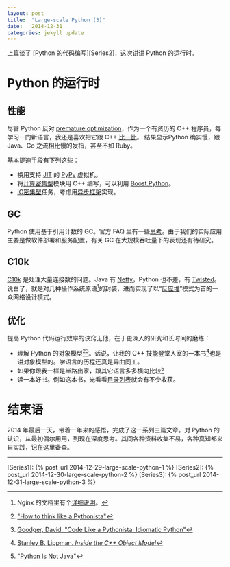 ```yaml
---
layout: post
title:  "Large-scale Python (3)"
date:   2014-12-31
categories: jekyll update
---
```


上篇谈了 [Python 的代码编写][Series2]，这次讲讲 Python 的运行时。

# Python 的运行时

## 性能

尽管 Python 反对 [premature optimization](http://en.wikipedia.org/wiki/Program_optimization#When_to_optimize)，作为一个有资历的 C++ 程序员，每学习一门新语言，我还是喜欢把它跟 C++ [比一比](http://benchmarksgame.alioth.debian.org)。 结果显示Python 确实慢，跟 Java、Go 之流相比慢的发指，甚至不如 Ruby。

基本提速手段有下列这些：

* 换用支持 [JIT](http://en.wikipedia.org/wiki/Just-in-time_compilation) 的 [PyPy](http://pypy.org) 虚拟机。
* 将[计算密集型](http://en.wikipedia.org/wiki/CPU-bound)模块用 C++ 编写，可以利用 [Boost.Python](www.boost.org/doc/libs/release/libs/python/)。
* [IO密集型](http://en.wikipedia.org/wiki/I/O_bound)任务，考虑用[异步框架](https://www.paypal-engineering.com/2014/12/10/10-myths-of-enterprise-python/#python-lacks-concurrency)实现。

## GC

Python 使用基于引用计数的 GC。官方 FAQ 里有一些[思考](https://docs.python.org/3/faq/design.html#how-does-python-manage-memory)。由于我们的实际应用主要是做软件部署和服务配置，有关 GC 在大规模吞吐量下的表现还有待研究。

## C10k

[C10k](http://en.wikipedia.org/wiki/C10k_problem) 是处理大量连接数的问题。Java 有 [Netty](http://en.wikipedia.org/wiki/Netty_%28software%29)，Python 也不差，有 [Twisted](http://en.wikipedia.org/wiki/Twisted_(software))。说白了，就是对几种操作系统原语[^select]的封装，进而实现了以“[反应堆](http://en.wikipedia.org/wiki/Reactor_pattern)”模式为首的一众网络设计模式。

## 优化

提高 Python 代码运行效率的诀窍无他，在于更深入的研究和长时间的磨练：

* 理解 Python 的对象模型[^e1][^e2]。话说，让我的 C++ 技能登堂入室的一本书[^e3]也是讲对象模型的。学语言的历程还真是异曲同工。
* 如果你跟我一样是半路出家，跟其它语言多多横向比较[^e4]
* 读一本好书。例如这本书，光看看[目录列表](http://www.effectivepython.com)就会有不少收获。

# 结束语

2014 年最后一天，带着一年来的感悟，完成了这一系列三篇文章。对 Python 的认识，从最初偶尔用用，到现在深度思考。其间各种资料收集不易，各种真知都来自实践，记在这里备查。

---
[^select]: Nginx 的文档里有个[详细说明](http://nginx.org/en/docs/events.html)。 
[^e1]: ["How to think like a Pythonista"](http://python.net/crew/mwh/hacks/objectthink.html)
[^e2]: [Goodger, David. "Code Like a Pythonista: Idiomatic Python"](http://python.net/~goodger/projects/pycon/2007/idiomatic/handout.html)
[^e3]: [Stanley B. Lippman. _Inside the C++ Object Model_](http://book.douban.com/subject/1484262/)
[^e4]: ["Python Is Not Java"](http://dirtsimple.org/2004/12/python-is-not-java.html)

[Series1]: {% post_url 2014-12-29-large-scale-python-1 %}
[Series2]: {% post_url 2014-12-30-large-scale-python-2 %}
[Series3]: {% post_url 2014-12-31-large-scale-python-3 %}
